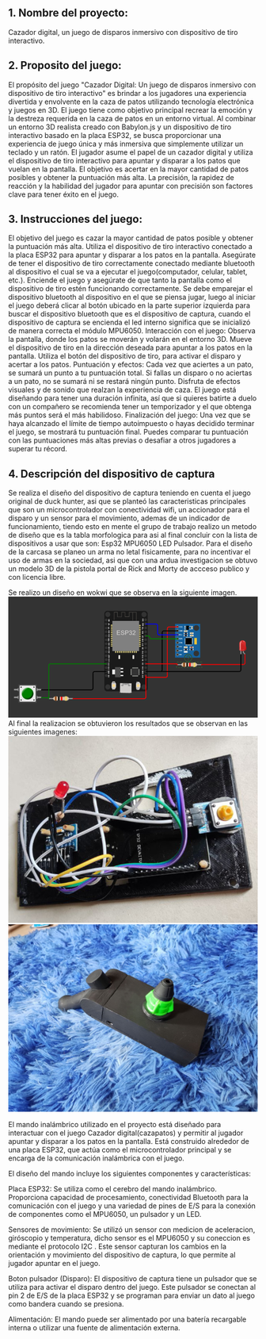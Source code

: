 ## 1. Nombre del proyecto:
Cazador digital, un juego de disparos inmersivo con dispositivo de tiro interactivo.

## 2. Proposito del juego:
El propósito del juego "Cazador Digital: Un juego de disparos inmersivo con dispositivo de tiro interactivo" es brindar a los jugadores una experiencia divertida y envolvente en la caza de patos utilizando tecnología electrónica y juegos en 3D.
El juego tiene como objetivo principal recrear la emoción y la destreza requerida en la caza de patos en un entorno virtual. Al combinar un entorno 3D realista creado con Babylon.js y un dispositivo de tiro interactivo basado en la placa ESP32, se busca proporcionar una experiencia de juego única y más inmersiva que simplemente utilizar un teclado y un ratón.
El jugador asume el papel de un cazador digital y utiliza el dispositivo de tiro interactivo para apuntar y disparar a los patos que vuelan en la pantalla. El objetivo es acertar en la mayor cantidad de patos posibles y obtener la puntuación más alta. La precisión, la rapidez de reacción y la habilidad del jugador para apuntar con precisión son factores clave para tener éxito en el juego.

## 3. Instrucciones del juego:
El objetivo del juego es cazar la mayor cantidad de patos posible y obtener la puntuación más alta.
Utiliza el dispositivo de tiro interactivo conectado a la placa ESP32 para apuntar y disparar a los patos en la pantalla.
Asegúrate de tener el dispositivo de tiro correctamente conectado mediante bluetooth al dispositivo el cual se va a ejecutar el juego(computador, celular, tablet, etc.).
Enciende el juego y asegúrate de que tanto la pantalla como el dispositivo de tiro estén funcionando correctamente.
Se debe emparejar el dispositivo bluetooth al dispositivo en el que se piensa jugar, luego al iniciar el juego deberá clicar al botón ubicado en la parte superior izquierda para buscar el dispositivo bluetooth que es el dispositivo de captura, cuando el dispositivo de captura se encienda el led interno significa que se inicializó de manera correcta el módulo MPU6050.
Interacción con el juego:
Observa la pantalla, donde los patos se moverán y volarán en el entorno 3D.
Mueve el dispositivo de tiro en la dirección deseada para apuntar a los patos en la pantalla.
Utiliza el botón del dispositivo de tiro, para activar el disparo y acertar a los patos.
Puntuación y efectos:
Cada vez que aciertes a un pato, se sumará un punto a tu puntuación total.
Si fallas un disparo o no aciertas a un pato, no se sumará ni se restará ningún punto.
Disfruta de efectos visuales y de sonido que realzan la experiencia de caza.
El juego está diseñando para tener una duración infinita, así que si quieres batirte a duelo con un compañero se recomienda tener un temporizador y el que obtenga más puntos será el más habilidoso.
Finalización del juego:
Una vez que se haya alcanzado el límite de tiempo autoimpuesto o hayas decidido terminar el juego, se mostrará tu puntuación final.
Puedes comparar tu puntuación con las puntuaciones más altas previas o desafiar a otros jugadores a superar tu récord.

## 4. Descripción del dispositivo de captura
Se realiza el diseño del dispositivo de captura teniendo en cuenta el juego original de duck hunter, asi que se planteó las caracteristicas principales que son un microcontrolador con conectividad wifi, un accionador para el disparo y un sensor para el movimiento, ademas de un indicador de funcionamiento, tiendo esto en mente el grupo de trabajo realizo un metodo de diseño que es la tabla morfologica para asi al final concluir con la lista de dispositivos a usar que son:
Esp32
MPU6050 
LED
Pulsador.
Para el diseño de la carcasa se planeo un arma no letal fisicamente, para no incentivar el uso de armas en la sociedad, asi que con una ardua investigacion se obtuvo un modelo 3D de la pistola portal de Rick and Morty de accceso publico y con licencia libre.

Se realizo un diseño en wokwi que se observa en la siguiente imagen.
![Diagrama](https://github.com/spardoocampo/Proyecto_cazador_Digital-Un_juego_de_disparos_inmersivo_con_dispositivo_de_tiro_interactivo/blob/a23afaf25911fb1466389772fc16c3bf43451953/wireless_device/Diagrama%20final.png)
Al final la realizacion se obtuvieron los resultados que se observan en las siguientes imagenes:
![Foto1](https://github.com/spardoocampo/Proyecto_cazador_Digital-Un_juego_de_disparos_inmersivo_con_dispositivo_de_tiro_interactivo/blob/a31c467857ad6181f4238c57ae0dff7b9c6b3d0e/wireless_device/photo_5168195514225765008_y.png)
![Foto2](https://github.com/spardoocampo/Proyecto_cazador_Digital-Un_juego_de_disparos_inmersivo_con_dispositivo_de_tiro_interactivo/blob/a31c467857ad6181f4238c57ae0dff7b9c6b3d0e/wireless_device/photo_5168195514225765007_y.png)

El mando inalámbrico utilizado en el proyecto está diseñado para interactuar con el juego Cazador digital(cazapatos) y permitir al jugador apuntar y disparar a los patos en la pantalla. Está construido alrededor de una placa ESP32, que actúa como el microcontrolador principal y se encarga de la comunicación inalámbrica con el juego.

El diseño del mando incluye los siguientes componentes y características:

Placa ESP32: Se utiliza como el cerebro del mando inalámbrico. Proporciona capacidad de procesamiento, conectividad Bluetooth para la comunicación con el juego y una variedad de pines de E/S para la conexión de componentes como el MPU6050, un pulsador y un LED.

Sensores de movimiento: Se utilizó un sensor con medicion de aceleracion, giróscopio y temperatura, dicho sensor es el MPU6050 y su coneccion es mediante el protocolo I2C . Este sensor capturan los cambios en la orientación y movimiento del dispositivo de captura, lo que permite al jugador apuntar en el juego.

Boton pulsador (Disparo): El dispositivo de captura tiene un pulsador que se utiliza para activar el disparo dentro del juego. Este pulsador se conectan al pin 2 de E/S de la placa ESP32 y se programan para enviar un dato al juego como bandera cuando se presiona.

Alimentación: El mando puede ser alimentado por una batería recargable interna o utilizar una fuente de alimentación externa.
